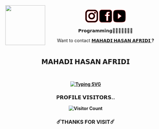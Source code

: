 <img src="https://github.com/MAHADI-XD/TEST/blob/main/IMG_20231230_121303.jpg" width="125" height="125" align="left">
<center>
 
<a href="https://Instagram.com/mahadi_oo" target="_blank"><img src="https://github.com/Azim-vau/Azim-vau/blob/main/IMAGE/instagram.png" alt="alt text" width="40" height="40"></a> 
<a href="https://www.facebook.com/M4HADI.143" target="_blank"><img src="https://github.com/Azim-vau/Azim-vau/blob/main/IMAGE/facebook.png" alt="alt text" width="40" height="40"></a> <a href="https://youtube.com/@MAHADI-143?si=C5s1Ojlb9NT7dkYO"><img src="https://github.com/Azim-vau/Azim-vau/blob/main/IMAGE/youtube.png" alt="alt text" width="40" height="40"></a> 

__𝗣𝗿𝗼𝗴𝗿𝗮𝗺𝗺𝗶𝗻𝗴__🩵🩷💖💙💜🖤🩶
 
Want to contact <a href="https://www.facebook.com/M4HADI.143.org"><b>𝗠𝗔𝗛𝗔𝗗𝗜 𝗛𝗔𝗦𝗔𝗡 𝗔𝗙𝗥𝗜𝗗𝗜 </a> ?</br><br>
 
<div align="center">
<h2> 𝗠𝗔𝗛𝗔𝗗𝗜 𝗛𝗔𝗦𝗔𝗡 𝗔𝗙𝗥𝗜𝗗𝗜 </h2>
</div> <br>

[![Typing SVG](https://readme-typing-svg.herokuapp.com?font=Fira+Code&size=35&pause=1000&random=false&width=435&lines=MAHADI+HASAN+AFRIDI;IT'S+NOT+A+NAME;IT'S+BRAND+BROTHER)](https://git.io/typing-svg)

### P𝗥𝗢𝗙𝗜𝗟𝗘 𝗩𝗜𝗦𝗜𝗧𝗢𝗥𝗦..
 
![Visitor Count](https://profile-counter.glitch.me/{MAHADI-XD}/count.svg)
<br />

<div align="center">
  <h3> ☄️THANKS FOR VISIT☄️ </h3>
</div>
